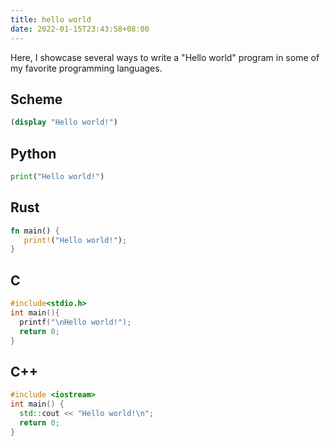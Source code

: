 ```yaml
---
title: hello world
date: 2022-01-15T23:43:58+08:00
---
```

Here, I showcase several ways to write a "Hello world" program in some of my favorite programming languages.
## Scheme
```scheme
(display "Hello world!")
```

## Python
```python
print("Hello world!")
```

## Rust
```rust
fn main() {
   print!("Hello world!");
}
```

## C
```c
#include<stdio.h>
int main(){
  printf("\nHello world!");
  return 0;
}
```

## C++
```cpp
#include <iostream>
int main() {
  std::cout << "Hello world!\n";
  return 0;
}
```
